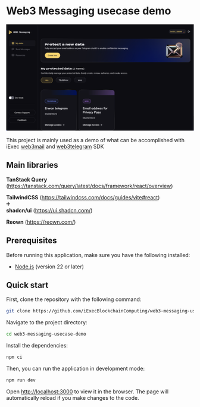 # Web3 Messaging usecase demo

![Screenshot](screenshot.png)

This project is mainly used as a demo of what can be accomplished with iExec [web3mail](https://docs.iex.ec/references/web3mail) and [web3telegram](https://docs.iex.ec/references/web3telegram) SDK

## Main libraries

**TanStack Query** (https://tanstack.com/query/latest/docs/framework/react/overview)

**TailwindCSS** (https://tailwindcss.com/docs/guides/vite#react)  
➕  
**shadcn/ui**  (https://ui.shadcn.com/)

**Reown** (https://reown.com/)

## Prerequisites

Before running this application, make sure you have the following installed:

- [Node.js](https://nodejs.org/) (version 22 or later)

## Quick start

First, clone the repository with the following command:

```bash
git clone https://github.com/iExecBlockchainComputing/web3-messaging-usecase-demo
```

Navigate to the project directory:

```bash
cd web3-messaging-usecase-demo
```

Install the dependencies:

```bash
npm ci
```

Then, you can run the application in development mode:

```bash
npm run dev
```

Open [http://localhost:3000](http://localhost:5173) to view it in the browser. The page will automatically reload if you make changes to the code.
